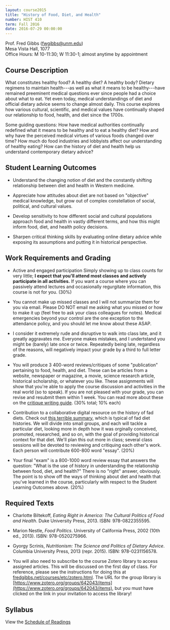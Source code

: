 ```yaml
---
layout: course2015 
title: "History of Food, Diet, and Health"
number: HIST 410
term: Fall 2016
date: 2016-07-29 00:00:00
---
```


Prof. Fred Gibbs \([fwgibbs@unm.edu](mailto:fwgibbs@unm.edu)\)    
Mesa Vista Hall, 1077    
Office Hours: M 10-11:30; W 11:30-1; almost anytime by appointment    


## Course Description

What constitutes healthy food? A healthy diet? A healthy body? Dietary regimens to maintain health---as well as what it means to be healthy---have remained preeminent medical questions ever since people had a choice about what to eat. Yet even today, medical understandings of diet and official dietary advice seems to change almost daily. This course explores how various cultural, scientific, and medical values have continually shaped our relationship to food, health, and diet since the 1700s.

Some guiding questions: How have medical authorities continually redefined what it means to be healthy and to eat a healthy diet? How and why have the perceived medical virtues of various foods changed over time? How much do food industries and lobbyists affect our understanding of healthy eating? How can the history of diet and health help us understand contemporary dietary advice?


## Student Learning Outcomes

* Understand the changing notion of diet and the constantly shifting relationship between diet and health in Western medicine.

* Appreciate how attitudes about diet are not based on "objective" medical knowledge, but grow out of complex constellation of social, political, and cultural values.

* Develop sensitivity to how different social and cultural populations approach food and health in vastly different terms, and how this might inform food, diet, and health policy decisions.

* Sharpen critical thinking skills by evaluating online dietary advice while exposing its assumptions and putting it in historical perspective.


## Work Requirements and Grading

* Active and engaged participation Simply showing up to class counts for very little; **I expect that you'll attend most classes and actively participate in all activities.** If you want a course where you can passively attend lectures and occasionally regurgitate information, this course is not for you. (30%)

* You cannot make up missed classes and I will not summarize them for you via email. Please DO NOT email me asking what you missed or how to make it up (feel free to ask your class colleagues for notes). Medical emergencies beyond your control are the one exception to the attendance policy, and you should let me know about these ASAP.

* I consider it extremely rude and disruptive to walk into class late, and it greatly aggravates me. Everyone makes mistakes, and I undertstand you might be (barely) late once or twice. Repeatedly being late, regardless of the reasons, will negatively impact your grade by a third to full letter grade.

* You will produce 3 400-word reviews/critiques of some "publication" pertaining to food, health, and diet. These can be articles from a website, newspaper or magazine, a movie, science research article, historical scholarship, or whatever you like. These assignments will show that you're able to apply the course discussion and activities in the real world (so to speak). If you are not pleased with your grade, you can revise and resubmit them within 1 week. You can read more about these on the [critique writing guide](http://fredgibbs.net/courses/etc/critique-writing-guide). (30% total; 10% each)

* Contribution to a collaborative digital resource on the history of fad diets. Check out [this terrible summary](http://www.latimes.com/health/la-he-diet-timeline-20150228-story.html), which is typical of fad diet histories. We will divide into small groups, and each will tackle a particular diet, looking more in depth how it was orginally conceived, promoted, researched, and so on, with the goal of providing historical context for that diet. We'll plan this out more in class; several class sessions will be devoted to reviewing and critiquing each other's work. Each person will contribute 600-800 word "essay". (20%)

* Your final "exam" is a 800-1000 word review essay that answers the question: "What is the use of history in understanding the relationship between food, diet, and health?" There is no "right" answer, obviously. The point is to show off the ways of thinking about diet and health that you've learned in the course, particularly with respect to the Student Learning Outcomes above. (20%)


## Required Texts

- Charlotte Biltekoff, _Eating Right in America: The Cultural Politics of Food and Health_. Duke University Press, 2013. ISBN: 978-0822355595.

- Marion Nestle, _Food Politics_. University of California Press, 2002 (10th ed., 2013). ISBN: 978-0520275966.

- Gyorgy Scrinis, _Nutritionism: The Science and Politics of Dietary Advice_. Columbia University Press, 2013 (repr. 2015). ISBN: 978-0231156578.


- You will also need to subscribe to the course Zotero library to access assigned articles. This will be discussed on the first day of class. For reference, please see the instructions for doing this at [fredgibbs.net/courses/etc/zotero.html](../etc/zotero.html). The URL for the group library is [https://www.zotero.org/groups/642043/items](https://www.zotero.org/groups/642043/items), but you must have clicked on the link in your invitation to access the library!


## Syllabus
View the [Schedule of Readings](schedule.html)
